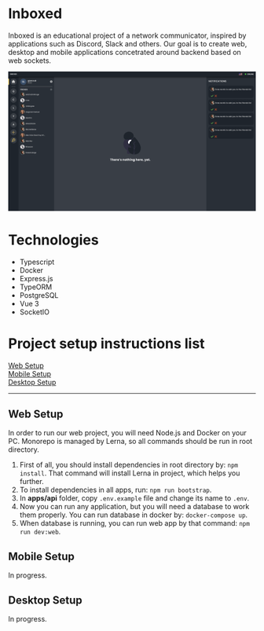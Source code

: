 # Inboxed

Inboxed is an educational project of a network communicator, inspired by applications such as Discord, Slack and others. Our goal is to create web, desktop and mobile applications concetrated around backend based on web sockets.

![Inboxed Dashboard](./assets/inboxed-dashboard.png)

# Technologies

- Typescript
- Docker
- Express.js
- TypeORM
- PostgreSQL
- Vue 3
- SocketIO

# Project setup instructions list

[Web Setup](#web-setup)<br/>
[Mobile Setup](#mobile-setup)</br>
[Desktop Setup](#desktop-setup)

<hr/>

<a name="web-setup"></a>

## Web Setup

In order to run our web project, you will need Node.js and Docker on your PC. Monorepo is managed by Lerna, so all commands should be run in root directory.

1. First of all, you should install dependencies in root directory by: `npm install`. That command will install Lerna in project, which helps you further.
2. To install dependencies in all apps, run: `npm run bootstrap`.
3. In **apps/api** folder, copy `.env.example` file and change its name to `.env`.
4. Now you can run any application, but you will need a database to work them properly. You can run database in docker by: `docker-compose up`.
5. When database is running, you can run web app by that command: `npm run dev:web`.

<a name="mobile-setup"></a>

## Mobile Setup

In progress.

<a name="desktop-setup"></a>

## Desktop Setup

In progress.
